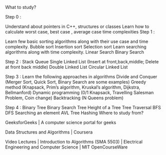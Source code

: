 What to study?

Step 0 :

Understand about pointers in C++, structures or classes
Learn how to calculate worst case, best case , average case time complexities
Step 1 :

Learn few basic sorting algorithms along with their use case and time complexity.
Bubble sort
Insertion sort
Selection sort
Learn searching algorithms along with time complexity.
Linear Search
Binary Search

Step 2 :
Stack
Queue
Single Linked List (Insert at front,back,middle; Delete at front back middle)
Double Linked List
Circular Linked List

Step 3 :
Learn the following approaches in algorithms
Divide and Conquer (Merger Sort, Quick Sort, Binary Search are some examples)
Greedy method (Knapsack, Prim’s algorithm, Kruskal’s algorithm, Dijkstra, Bellmanford)
Dynamic programming (0/1 Knapsack, Travelling Salesman Problem, Coin change)
Backtracking (N Queens problem)

Step 4 :
Binary Tree
Binary Search Tree
Height of a Tree
Tree Traversal
BFS
DFS
Searching an element
AVL Tree
Hashing
Where to study from?

GeeksforGeeks | A computer science portal for geeks

Data Structures and Algorithms | Coursera

Video Lectures | Introduction to Algorithms (SMA 5503) | Electrical Engineering and Computer Science | MIT OpenCourseWare